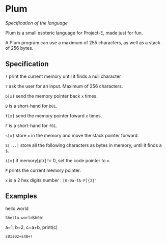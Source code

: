 # Plum

*Specification of the language*

Plum is a small esoteric language for Project-E, made just for fun.

A Plum program can use a maximum of 255 characters, as well as a stack of 256 bytes.

## Specification

`!` print the current memory until it finds a null character

`?` ask the user for an input. Maximum of 256 characters.

`b[x]` send the memory pointer back `x` times.

`B` is a short-hand for `b01`.

`f[x]` send the memory pointer foward `x` times.

`F` is a short-hand for `f01`.

`s[x]` store `x` in the memory and move the stack pointer forward.

`S[...]` store all the following characters as bytes in memory, until it finds a `$`.

`i[x]` if memory[ptr] != 0, set the code pointer to `x`.

`P` prints the current memory pointer.

`x` is a 2 hex digits number : `[0-9a-fA-F]{2}'`

## Examples

hello world

```
Shello world$b0b!
```

a=1, b=2, c=a+b, print(c)

```
s01s02+s48+!
```
